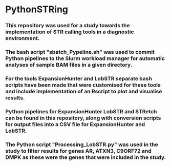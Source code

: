 # PythonSTRing

### This repository was used for a study towards the implementation of STR calling tools in a diagnostic environment.
### The bash script "sbatch_Pypeline.sh" was used to commit Python pipelines to the Slurm workload manager for automatic analyses of sample BAM files in a given directory.
### For the tools ExpansionHunter and LobSTR separate bash scripts have been made that were customised for these tools and include implementation of an Rscript to plot and visualise results.
### Python pipelines for ExpansionHunter LobSTR and STRetch can be found in this repository, along with conversion scripts for output files into a CSV file for ExpansionHunter and LobSTR.
### The Python script "Processing_LobSTR.py" was used in the study to filter results for genes AR, ATXN3, C9ORF72 and DMPK as these were the genes that were included in the study.
